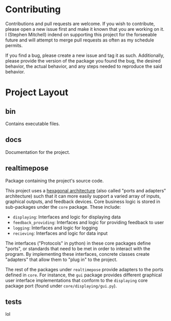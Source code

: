 # Contributing

Contributions and pull requests are welcome. If you wish to contribute, please
open a new issue first and make it known that you are working on it. I
(Stephen Mitchell) indend on supporting this project for the forseeable future
and will attempt to merge pull requests as often as my schedule permits.

If you find a bug, please create a new issue and tag it as such. Additionally,
please provide the version of the package you found the bug, the desired
behavior, the actual behavior, and any steps needed to reproduce the said
behavior.

# Project Layout

## bin

Contains executable files.

## docs

Documentation for the project.

## realtimepose

Package containing the project's source code.

This project uses a 
[hexagonal architecture](https://en.wikipedia.org/wiki/Hexagonal_architecture_(software)) 
(also called "ports and adapters" architecture)
such that it can more easily support a varied array of inputs, graphical
outputs, and feedback devices. Core business logic is stored in
sub-packages under the `core` package. These include:
- `displaying`: Interfaces and logic for displaying data
- `feedback_providing`: Interfaces and logic for providing feedback to user
- `logging`: Interfaces and logic for logging 
- `recieving`: Interfaces and logic for data input

The interfaces ("Protocols" in python) in these core packages define
"ports", or standards that need to be met in order to interact with the 
program. By implementing these interfaces, concrete classes create 
"adapters" that allow them to "plug in" to the project. 

The rest of the packages under `realtimepose` provide adapters to the ports
defined in `core`. For instance, the `gui` package provides different
graphical user interface implementations that conform to the `displaying`
core package port (found under `core/displaying/gui.py`).

## tests

lol
